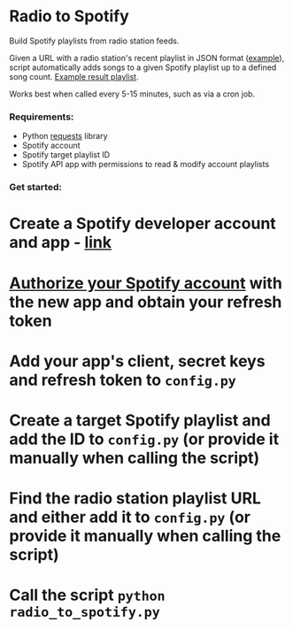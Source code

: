 # Radio to Spotify

Build Spotify playlists from radio station feeds.

Given a URL with a radio station's recent playlist in JSON format ([example](http://www.thecurrent.org/playlist/json/)), script automatically adds songs to a given Spotify playlist up to a defined song count. [Example result playlist](https://open.spotify.com/user/mschmitt23/playlist/7fvYdggouYM4jcyI6ojkm8).

Works best when called every 5-15 minutes, such as via a cron job.

### Requirements:

* Python [requests](http://docs.python-requests.org/en/master/) library
* Spotify account
* Spotify target playlist ID
* Spotify API app with permissions to read & modify account playlists

### Get started:

# Create a Spotify developer account and app - [link](https://developer.spotify.com/) 
# [Authorize your Spotify account](https://developer.spotify.com/web-api/authorization-guide/) with the new app and obtain your refresh token
# Add your app's client, secret keys and refresh token to `config.py`
# Create a target Spotify playlist and add the ID to `config.py` (or provide it manually when calling the script)
# Find the radio station playlist URL and either add it to `config.py` (or provide it manually when calling the script)
# Call the script `python radio_to_spotify.py`
